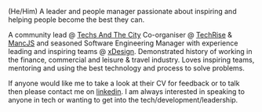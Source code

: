 (He/Him) A leader and people manager passionate about inspiring and helping people become the best they can. 

A community lead @ [Techs And The City](https://www.meetup.com/Techs-and-The-City/) Co-organiser @ [TechRise](https://www.meetup.com/tech-rise-mcr/) & [MancJS](https://www.meetup.com/mancjs/) and seasoned Software Engineering Manager with experience leading and inspiring teams @ [xDesign](www.xdesign.com). Demonstrated history of working in the finance, commercial and leisure & travel industry. Loves inspiring teams, mentoring and using the best technology and process to solve problems.

If anyone would like me to take a look at their CV for feedback or to talk then please contact me on [linkedin](https://www.linkedin.com/in/callumjfraser/). I am always interested in speaking to anyone in tech or wanting to get into the tech/development/leadership. 
